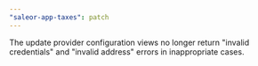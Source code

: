 ```yaml
---
"saleor-app-taxes": patch
---
```


The update provider configuration views no longer return "invalid credentials" and "invalid address" errors in inappropriate cases.
